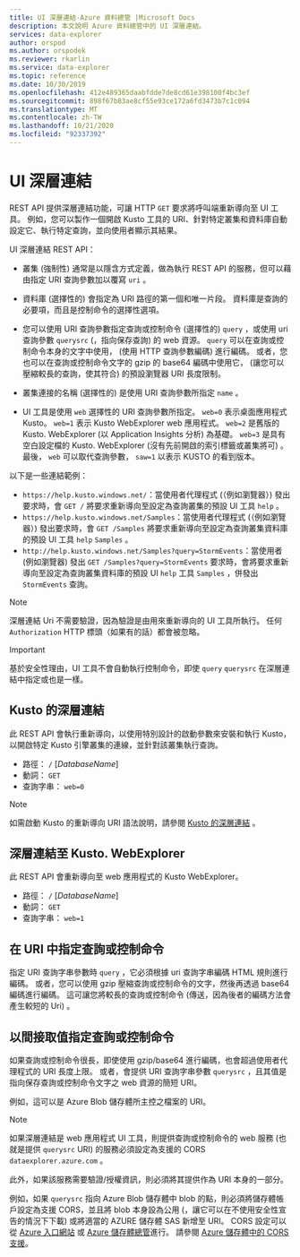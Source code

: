 ```yaml
---
title: UI 深層連結-Azure 資料總管 |Microsoft Docs
description: 本文說明 Azure 資料總管中的 UI 深層連結。
services: data-explorer
author: orspod
ms.author: orspodek
ms.reviewer: rkarlin
ms.service: data-explorer
ms.topic: reference
ms.date: 10/30/2019
ms.openlocfilehash: 412e489365daabfdde7de8cd61e398100f4bc3ef
ms.sourcegitcommit: 898f67b83ae8cf55e93ce172a6fd3473b7c1c094
ms.translationtype: MT
ms.contentlocale: zh-TW
ms.lasthandoff: 10/21/2020
ms.locfileid: "92337392"
---
```

# <a name="ui-deep-links"></a>UI 深層連結

REST API 提供深層連結功能，可讓 HTTP `GET` 要求將呼叫端重新導向至 UI 工具。 例如，您可以製作一個開啟 Kusto 工具的 URI、針對特定叢集和資料庫自動設定它、執行特定查詢，並向使用者顯示其結果。

UI 深層連結 REST API：

* 叢集 (強制性) 通常是以隱含方式定義，做為執行 REST API 的服務，但可以藉由指定 URI 查詢參數加以覆寫 `uri` 。

* 資料庫 (選擇性的) 會指定為 URI 路徑的第一個和唯一片段。 資料庫是查詢的必要項，而且是控制命令的選擇性選項。

* 您可以使用 URI 查詢參數指定查詢或控制命令 (選擇性的) `query` ，或使用 uri 查詢參數 `querysrc` (，指向保存查詢) 的 web 資源。
  `query` 可以在查詢或控制命令本身的文字中使用， (使用 HTTP 查詢參數編碼) 進行編碼。 或者，您也可以在查詢或控制命令文字的 gzip 的 base64 編碼中使用它， (讓您可以壓縮較長的查詢，使其符合) 的預設瀏覽器 URI 長度限制。

* 叢集連接的名稱 (選擇性的) 是使用 URI 查詢參數所指定 `name` 。

* UI 工具是使用 `web` 選擇性的 URI 查詢參數所指定。
  `web=0` 表示桌面應用程式 Kusto。 `web=1` 表示 Kusto WebExplorer web 應用程式。
  `web=2` 是舊版的 Kusto. WebExplorer (以 Application Insights 分析) 為基礎。 `web=3` 是具有空白設定檔的 Kusto. WebExplorer (沒有先前開啟的索引標籤或叢集將可) 。 最後， `web` 可以取代查詢參數， `saw=1` 以表示 KUSTO 的看到版本。

以下是一些連結範例：

* `https://help.kusto.windows.net/`：當使用者代理程式 (（例如瀏覽器）) 發出要求時，會 `GET /` 將要求重新導向至設定為查詢叢集的預設 UI 工具 `help` 。
* `https://help.kusto.windows.net/Samples`：當使用者代理程式 (（例如瀏覽器）) 發出要求時，會 `GET /Samples` 將要求重新導向至設定為查詢叢集資料庫的預設 UI 工具 `help` `Samples` 。
* `http://help.kusto.windows.net/Samples?query=StormEvents`：當使用者 (例如瀏覽器) 發出 `GET /Samples?query=StormEvents` 要求時，會將要求重新導向至設定為查詢叢集資料庫的預設 UI `help` 工具 `Samples` ，併發出 `StormEvents` 查詢。

> [!NOTE]
> 深層連結 Uri 不需要驗證，因為驗證是由用來重新導向的 UI 工具所執行。
> 任何 `Authorization` HTTP 標頭（如果有的話）都會被忽略。

> [!IMPORTANT]
> 基於安全性理由，UI 工具不會自動執行控制命令，即使 `query` `querysrc` 在深層連結中指定或也是一樣。

## <a name="deep-linking-to-kustoexplorer"></a>Kusto 的深層連結

此 REST API 會執行重新導向，以使用特別設計的啟動參數來安裝和執行 Kusto，以開啟特定 Kusto 引擎叢集的連線，並針對該叢集執行查詢。

* 路徑： `/` [*DatabaseName*]
* 動詞： `GET`
* 查詢字串： `web=0`

> [!NOTE]
> 如需啟動 Kusto 的重新導向 URI 語法說明，請參閱 [Kusto 的深層連結](../../tools/kusto-explorer-using.md#deep-linking-queries) 。

## <a name="deep-linking-to-kustowebexplorer"></a>深層連結至 Kusto. WebExplorer

此 REST API 會重新導向至 web 應用程式的 Kusto WebExplorer。

* 路徑： `/` [*DatabaseName*]
* 動詞： `GET`
* 查詢字串： `web=1`

## <a name="specifying-the-query-or-control-command-in-the-uri"></a>在 URI 中指定查詢或控制命令

指定 URI 查詢字串參數時 `query` ，它必須根據 uri 查詢字串編碼 HTML 規則進行編碼。 或者，您可以使用 gzip 壓縮查詢或控制命令的文字，然後再透過 base64 編碼進行編碼。 這可讓您將較長的查詢或控制命令 (傳送，因為後者的編碼方法會產生較短的 Uri) 。

## <a name="specifying-the-query-or-control-command-by-indirection"></a>以間接取值指定查詢或控制命令

如果查詢或控制命令很長，即使使用 gzip/base64 進行編碼，也會超過使用者代理程式的 URI 長度上限。 或者，會提供 URI 查詢字串參數 `querysrc` ，且其值是指向保存查詢或控制命令文字之 web 資源的簡短 URI。

例如，這可以是 Azure Blob 儲存體所主控之檔案的 URI。

> [!NOTE]
> 如果深層連結是 web 應用程式 UI 工具，則提供查詢或控制命令的 web 服務 (也就是提供 `querysrc` URI) 的服務必須設定為支援的 CORS `dataexplorer.azure.com` 。
>
> 此外，如果該服務需要驗證/授權資訊，則必須將其提供作為 URI 本身的一部分。
>
> 例如，如果 `querysrc` 指向 Azure Blob 儲存體中 blob 的點，則必須將儲存體帳戶設定為支援 CORS，並且將 blob 本身設為公用 (，讓它可以在不使用安全性宣告的情況下下載) 或將適當的 AZURE 儲存體 SAS 新增至 URI。 CORS 設定可以從 [Azure 入口網站](https://portal.azure.com/) 或 [Azure 儲存體總管](https://azure.microsoft.com/features/storage-explorer/)進行。
> 請參閱 [Azure 儲存體中的 CORS 支援](/rest/api/storageservices/cross-origin-resource-sharing--cors--support-for-the-azure-storage-services)。